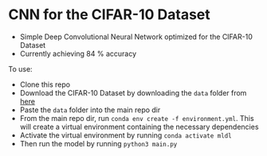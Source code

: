 # CNN for the CIFAR-10 Dataset

- Simple Deep Convolutional Neural Network optimized for the CIFAR-10 Dataset
- Currently achieving 84 % accuracy

To use:
- Clone this repo
- Download the CIFAR-10 Dataset by downloading the ```data``` folder from [here](https://drive.google.com/drive/folders/1e5-RlYp6ClPGPhTfxqRB7i-MkNPM6-8J?usp=sharing)
- Paste the ```data``` folder into the main repo dir
- From the main repo dir, run ```conda env create -f environment.yml```. This will create a virtual environment containing the necessary dependencies
- Activate the virtual environment by running ```conda activate mldl```
- Then run the model by running ```python3 main.py```

